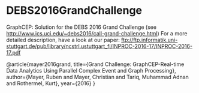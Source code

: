 # DEBS2016GrandChallenge
GraphCEP: Solution for the DEBS 2016 Grand Challenge (see http://www.ics.uci.edu/~debs2016/call-grand-challenge.html)
For a more detailed description, have a look at our paper:
ftp://ftp.informatik.uni-stuttgart.de/pub/library/ncstrl.ustuttgart_fi/INPROC-2016-17/INPROC-2016-17.pdf


@article{mayer2016grand,
  title={Grand Challenge: GraphCEP-Real-time Data Analytics Using Parallel Complex Event and Graph Processing},
  author={Mayer, Ruben and Mayer, Christian and Tariq, Muhammad Adnan and Rothermel, Kurt},
  year={2016}
}
